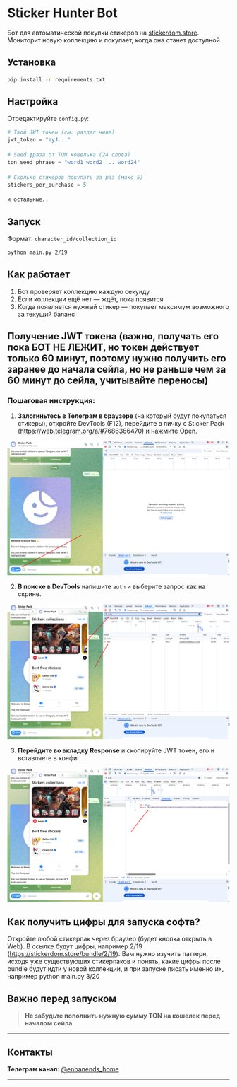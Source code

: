 # Sticker Hunter Bot

Бот для автоматической покупки стикеров на [stickerdom.store](https://stickerdom.store). Мониторит новую коллекцию и покупает, когда она станет доступной.

## Установка

```bash
pip install -r requirements.txt
```

## Настройка

Отредактируйте `config.py`:

```python
# Твой JWT токен (см. раздел ниже)
jwt_token = "eyJ..."

# Seed фраза от TON кошелька (24 слова)
ton_seed_phrase = "word1 word2 ... word24"

# Сколько стикеров покупать за раз (макс 5)
stickers_per_purchase = 5

и остальные..
```

## Запуск

Формат: `character_id/collection_id`

```bash
python main.py 2/19
```

## Как работает

1. Бот проверяет коллекцию каждую секунду  
2. Если коллекции ещё нет — ждёт, пока появится  
3. Когда появляется нужный стикер — покупает максимум возможного за текущий баланс  

## Получение JWT токена (важно, получать его пока БОТ НЕ ЛЕЖИТ, но токен действует только 60 минут, поэтому нужно получить его заранее до начала сейла, но не раньше чем за 60 минут до сейла, учитывайте переносы)

### Пошаговая инструкция:

1. **Залогиньтесь в Телеграм в браузере** (на который будут покупаться стикеры), откройте DevTools (F12), перейдите в личку с Sticker Pack (https://web.telegram.org/a/#7686366470) и нажмите Open.

![Шаг 1 - Логин в Telegram и открытие Sticker Pack](images/1.png)

2. **В поиске в DevTools** напишите `auth` и выберите запрос как на скрине.

![Шаг 2 - Поиск auth запроса в DevTools](images/2.png)

3. **Перейдите во вкладку Response** и скопируйте JWT токен, его и вставляете в конфиг.

![Шаг 3 - Копирование JWT токена из Response](images/3.png)


## Как получить цифры для запуска софта?

Откройте любой стикерпак через браузер (будет кнопка открыть в Web). В ссылке будут цифры, например 2/19 (https://stickerdom.store/bundle/2/19). Вам нужно изучить паттерн, исходя уже существующих стикерпаков и понять, какие цифры после bundle будут идти у новой коллекции, и при запуске писать именно их, например python main.py 3/20


## Важно перед запуском

> **Не забудьте пополнить нужную сумму TON на кошелек перед началом сейла**

---

## Контакты

**Телеграм канал:** [@enbanends_home](https://t.me/enbanends_home)

---


